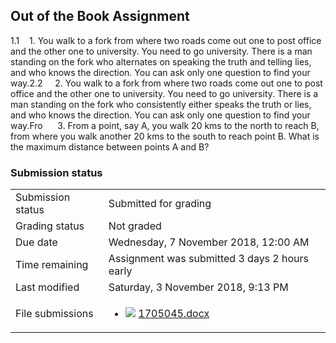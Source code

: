 <h2>Out of the Book Assignment</h2>1.1    1. You walk to a fork from where two roads come out one to post office and the other one to university. You need to go university. There is a man standing on the fork who alternates on speaking the truth and telling lies, and who knows the direction. You can ask only one question to find your way.2.2     2. You walk to a fork from where two roads come out one to post office and the other one to university. You need to go university. There is a man standing on the fork who consistently either speaks the truth or lies, and who knows the direction. You can ask only one question to find your way.Fro      3. From a point, say A, you walk 20 kms to the north to reach B, from where you walk another 20 kms to the south to reach point B. What is the maximum distance between points A and B?    

<h3>Submission status</h3><table>
<tbody><tr>
<td>Submission status</td>
<td>Submitted for grading</td>
</tr>
<tr>
<td>Grading status</td>
<td>Not graded</td>
</tr>
<tr>
<td>Due date</td>
<td>Wednesday, 7 November 2018, 12:00 AM</td>
</tr>
<tr>
<td>Time remaining</td>
<td>Assignment was submitted 3 days 2 hours early</td>
</tr>
<tr>
<td>Last modified</td>
<td>Saturday, 3 November 2018, 9:13 PM</td>
</tr>
<tr>
<td>File submissions</td>
<td><ul><li><img src="file%5Cdocument.png" /> <a href="file%5C1705045.docx">1705045.docx</a> 
</li></ul>

</td>
</tr>

</tbody>
</table>



